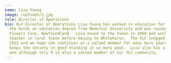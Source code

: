```yaml
---
name: Lisa Young
image: /uploads/1.jpg
role: Director of Operations
bio: Our Director of Operations Lisa Young has worked in education for 14 years.
  She holds an education degree from Memorial University and was raised in
  Flowers Cove, Newfoundland.  Lisa moved to the Yukon in 2008 and worked as a
  teacher in rural Yukon before moving to Whitehorse.  The YLC snagged her in
  2012 and we hope she continues as a valued member for many more years. Lisa
  keeps the society in good standing in so many ways.  Lisa also has a daughter
  who although only 9 is also a valued member of our YLC community.
---
```

